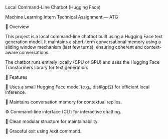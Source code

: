Local Command-Line Chatbot (Hugging Face)

Machine Learning Intern Technical Assignment — ATG

📖 Overview

This project is a local command-line chatbot built using a Hugging Face text generation model.
It maintains a short-term conversational memory using a sliding window mechanism (last few turns), ensuring coherent and context-aware conversations.

The chatbot runs entirely locally (CPU or GPU) and uses the Hugging Face Transformers library for text generation.

🧩 Features

🧠 Uses a small Hugging Face model (e.g., distilgpt2) for efficient local inference.

💬 Maintains conversation memory for contextual replies.

⚙️ Command-line interface (CLI) for interactive chatting.

🧹 Clean modular structure for maintainability.

🚪 Graceful exit using /exit command.